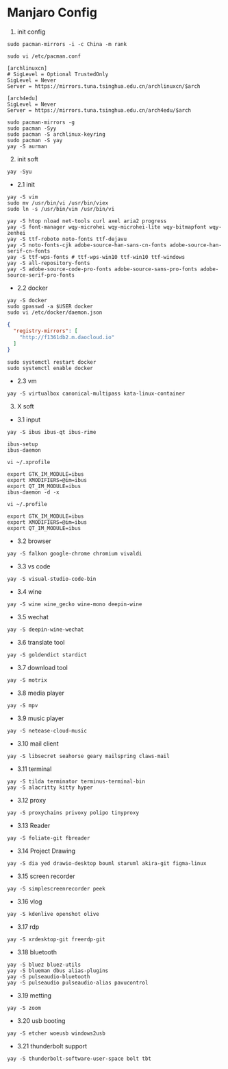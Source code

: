 # Manjaro Config

1. init config

```
sudo pacman-mirrors -i -c China -m rank
```


```
sudo vi /etc/pacman.conf

```

```
[archlinuxcn]
# SigLevel = Optional TrustedOnly
SigLevel = Never
Server = https://mirrors.tuna.tsinghua.edu.cn/archlinuxcn/$arch

[arch4edu]
SigLevel = Never
Server = https://mirrors.tuna.tsinghua.edu.cn/arch4edu/$arch
```

```
sudo pacman-mirrors -g
sudo pacman -Syy
sudo pacman -S archlinux-keyring
sudo pacman -S yay
yay -S aurman
```

2. init soft

```
yay -Syu
```

- 2.1 init

```
yay -S vim
sudo mv /usr/bin/vi /usr/bin/viex
sudo ln -s /usr/bin/vim /usr/bin/vi
```

```
yay -S htop nload net-tools curl axel aria2 progress
yay -S font-manager wqy-microhei wqy-microhei-lite wqy-bitmapfont wqy-zenhei
yay -S ttf-roboto noto-fonts ttf-dejavu
yay -S noto-fonts-cjk adobe-source-han-sans-cn-fonts adobe-source-han-serif-cn-fonts
yay -S ttf-wps-fonts # ttf-wps-win10 ttf-win10 ttf-windows 
yay -S all-repository-fonts
yay -S adobe-source-code-pro-fonts adobe-source-sans-pro-fonts adobe-source-serif-pro-fonts
```

- 2.2 docker

```
yay -S docker
sudo gpasswd -a $USER docker
sudo vi /etc/docker/daemon.json
```

```json
{
  "registry-mirrors": [
    "http://f1361db2.m.daocloud.io"
  ]
}
```

```
sudo systemctl restart docker
sudo systemctl enable docker
```

- 2.3 vm

```
yay -S virtualbox canonical-multipass kata-linux-container
```

3. X soft

- 3.1 input

```
yay -S ibus ibus-qt ibus-rime
```

```
ibus-setup
ibus-daemon
```

```
vi ~/.xprofile

```

```
export GTK_IM_MODULE=ibus
export XMODIFIERS=@im=ibus
export QT_IM_MODULE=ibus
ibus-daemon -d -x
```

```
vi ~/.profile
```

```
export GTK_IM_MODULE=ibus
export XMODIFIERS=@im=ibus
export QT_IM_MODULE=ibus
```

- 3.2 browser

```
yay -S falkon google-chrome chromium vivaldi
```

- 3.3 vs code

```
yay -S visual-studio-code-bin
```

- 3.4 wine

```
yay -S wine wine_gecko wine-mono deepin-wine
```

- 3.5 wechat

```
yay -S deepin-wine-wechat
```

- 3.6 translate tool

```
yay -S goldendict stardict
```

- 3.7 download tool

```
yay -S motrix
```

- 3.8 media player

```
yay -S mpv
```

- 3.9 music player

```
yay -S netease-cloud-music
```

- 3.10 mail client

```
yay -S libsecret seahorse geary mailspring claws-mail
```

- 3.11 terminal

```
yay -S tilda terminator terminus-terminal-bin
yay -S alacritty kitty hyper
```

- 3.12 proxy

```
yay -S proxychains privoxy polipo tinyproxy
```

- 3.13 Reader

```
yay -S foliate-git fbreader
```

- 3.14 Project Drawing

```
yay -S dia yed drawio-desktop bouml staruml akira-git figma-linux
```

- 3.15 screen recorder

```
yay -S simplescreenrecorder peek
```

- 3.16 vlog

```
yay -S kdenlive openshot olive 
```

- 3.17 rdp

```
yay -S xrdesktop-git freerdp-git
```

- 3.18 bluetooth

```
yay -S bluez bluez-utils
yay -S blueman dbus alias-plugins
yay -S pulseaudio-bluetooth
yay -S pulseaudio pulseaudio-alias pavucontrol
```

- 3.19 metting

```
yay -S zoom
```

- 3.20 usb booting

```
yay -S etcher woeusb windows2usb
```

- 3.21 thunderbolt support

```
yay -S thunderbolt-software-user-space bolt tbt
```
